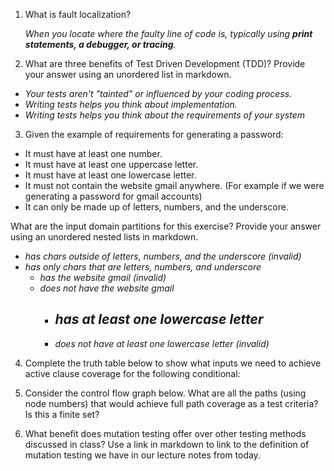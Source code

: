 1. What is fault localization? 
    
    *When you locate where the faulty line of code is, typically using **print       statements, a debugger, or tracing**.* 

2. What are three benefits of Test Driven Development (TDD)? Provide your answer using an unordered list in markdown.

- *Your tests aren't "tainted" or influenced by your coding process.*
- *Writing tests helps you think about implementation.*
- *Writing tests helps you think about the requirements of your system*

3. Given the example of requirements for generating a password:
- It must have at least one number.
- It must have at least one uppercase letter.
- It must have at least one lowercase letter.
- It must not contain the website gmail anywhere. (For example if we were generating a password for gmail accounts)
- It can only be made up of letters, numbers, and the underscore.
   
What are the input domain partitions for this exercise? Provide your answer using an unordered nested lists in markdown.

- *has chars outside of letters, numbers, and the underscore (invalid)*
- *has only chars that are letters, numbers, and underscore*
  - *has the website gmail (invalid)*
  - *does not have the website gmail*
    - *has at least one lowercase letter*
      - 
    - *does not have at least one lowercase letter (invalid)*

4. Complete the truth table below to show what inputs we need to achieve active clause coverage for the following conditional:

5. Consider the control flow graph below. What are all the paths (using node numbers) that would achieve full path coverage as a test criteria? Is this a finite set?

6. What benefit does mutation testing offer over other testing methods discussed in class? Use a link in markdown to link to the definition of mutation testing we have in our lecture notes from today.
